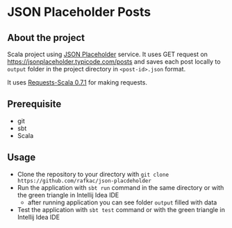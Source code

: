 # JSON Placeholder Posts

## About the project

Scala project using [JSON Placeholder](https://jsonplaceholder.typicode.com/) service. It uses GET request on  https://jsonplaceholder.typicode.com/posts and saves each post locally to `output` folder in the project directory in `<post-id>.json` format.

It uses [Requests-Scala 0.7.1](https://github.com/com-lihaoyi/requests-scala) for making requests.

## Prerequisite
- git
- sbt
- Scala

## Usage
- Clone the repository to your directory with `git clone https://github.com/rafkac/json-placdeholder`
- Run the application with `sbt run` command in the same directory or with the green triangle in Intellij Idea IDE
    * after running application you can see folder `output` filled with data
- Test the application with `sbt test` command or with the green triangle in Intellij Idea IDE